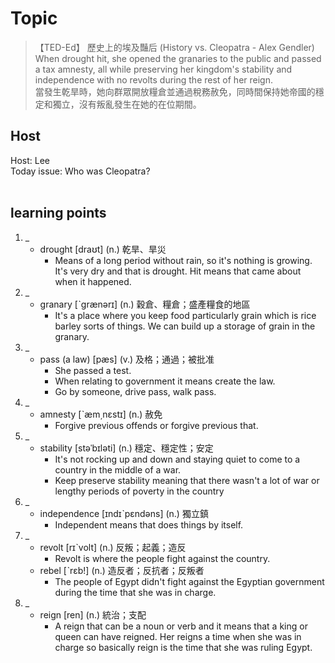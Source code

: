 # Topic

> 【TED-Ed】 歷史上的埃及豔后 (History vs. Cleopatra - Alex Gendler) <br>
> When drought hit, she opened the granaries to the public and passed a tax amnesty, all while preserving her kingdom's stability and independence with no revolts during the rest of her reign. <br>
> 當發生乾旱時，她向群眾開放糧倉並通過稅務赦免，同時間保持她帝國的穩定和獨立，沒有叛亂發生在她的在位期間。 <br>

## Host
Host: Lee
<br>Today issue: Who was Cleopatra?
<br><br>
## learning points
1. _
	* drought  [draʊt]  (n.)  乾旱、旱災
		- Means of a long period without rain, so it's nothing is growing. It's very dry and that is drought. Hit means that came about when it happened.
2. _
	* granary  [ˋgrænərɪ]  (n.)  穀倉、糧倉；盛產糧食的地區
		- It's a place where you keep food particularly grain which is rice barley sorts of things. We can build up a storage of grain in the granary.
3. _
	* pass (a law)  [pæs]  (v.)  及格；通過；被批准
		- She passed a test.
		- When relating to government it means create the law.
		- Go by someone, drive pass, walk pass.
4. _
	* amnesty  [ˋæm͵nɛstɪ]  (n.)  赦免
		- Forgive previous offends or forgive previous that.
5. _
	* stability  [stəˈbɪləti]  (n.)  穩定、穩定性；安定
		- It's not rocking up and down and staying quiet to come to a country in the middle of a war.
		- Keep preserve stability meaning that there wasn't a lot of war or lengthy periods of poverty in the country
6. _
	* independence  [ɪndɪˋpɛndəns]  (n.)  獨立鎮
		- Independent means that does things by itself.
7. _
	* revolt  [rɪˋvolt]  (n.)  反叛；起義；造反
		- Revolt is where the people fight against the country.
	* rebel  [ˋrɛb!]  (n.)  造反者；反抗者；反叛者
		- The people of Egypt didn't fight against the Egyptian government during the time that she was in charge.
8. _
	* reign  [ren]  (n.)  統治；支配
		- A reign that can be a noun or verb and it means that a king or queen can have reigned. Her reigns a time when she was in charge so basically reign is the time that she was ruling Egypt.
